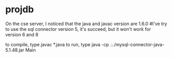 # projdb

On the cse server, I noticed that the java and javac version are 1.6.0
#I've try to use the sql connector version 5, it's succeed, but it won't work for version 6 and 8

to compile, type javac *.java
to run, type java -cp .:./mysql-connector-java-5.1.48.jar Main

